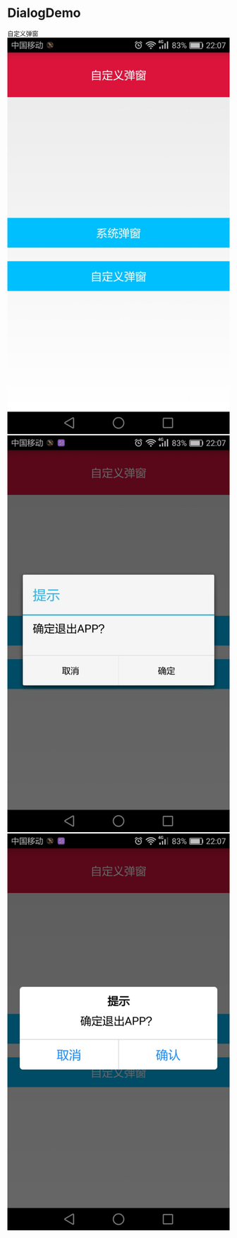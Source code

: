 # DialogDemo
自定义弹窗</br>
![image](https://github.com/TankSao/DialogDemo/blob/master/ScreenShoot/img1.jpg)</br>
![image](https://github.com/TankSao/DialogDemo/blob/master/ScreenShoot/img2.jpg)</br>
![image](https://github.com/TankSao/DialogDemo/blob/master/ScreenShoot/img3.jpg)</br>
